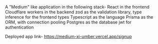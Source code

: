 A "Medium" like application in the following stack-
    React in the frontend
    Cloudflare workers in the backend
    zod as the validation library, type inference for the frontend types
    Typescript as the language
    Prisma as the ORM, with connection pooling
    Postgres as the database
    jwt for authentication

Deployed app link- https://medium-xi-umber.vercel.app/signup

